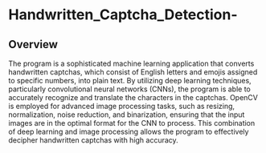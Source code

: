 # Handwritten_Captcha_Detection-
## Overview
The program is a sophisticated machine learning application that converts handwritten captchas, which consist of English letters and emojis assigned to specific numbers, into plain text. By utilizing deep learning techniques, particularly convolutional neural networks (CNNs), the program is able to accurately recognize and translate the characters in the captchas. OpenCV is employed for advanced image processing tasks, such as resizing, normalization, noise reduction, and binarization, ensuring that the input images are in the optimal format for the CNN to process. This combination of deep learning and image processing allows the program to effectively decipher handwritten captchas with high accuracy.
